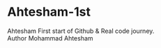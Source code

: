 # Ahtesham-1st
Ahtesham First start of Github &amp; Real code journey.
 <br>
Author Mohammad Ahtesham
